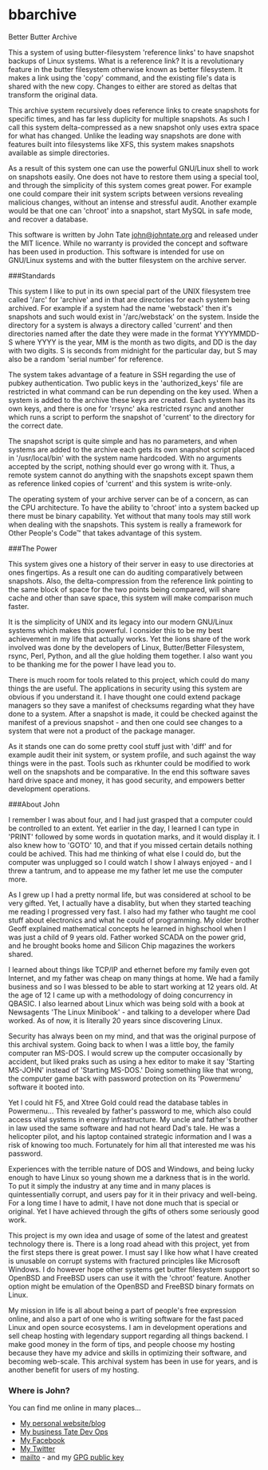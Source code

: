 # bbarchive
Better Butter Archive

This a system of using butter-filesystem 'reference links' to have snapshot backups of Linux systems. What is a reference link? It is a revolutionary feature in the butter filesystem otherwise known as better filesystem. It makes a link using the 'copy' command, and the existing file's data is shared with the new copy. Changes to either are stored as deltas that transform the original data.

This archive system recursively does reference links to create snapshots for specific times, and has far less duplicity for multiple snapshots. As such I call this system delta-compressed as a new snapshot only uses extra space for what has changed. Unlike the leading way snapshots are done with features built into filesystems like XFS, this system makes snapshots available as simple directories.

As a result of this system one can use the powerful GNU/Linux shell to work on snapshots easily. One does not have to restore them using a special tool, and through the simplicity of this system comes great power. For example one could compare their init system scripts between versions revealing malicious changes, without an intense and stressful audit. Another example would be that one can 'chroot' into a snapshot, start MySQL in safe mode, and recover a database.

This software is written by John Tate <john@johntate.org> and released under the MIT licence. While no warranty is provided the concept and software has been used in production. This software is intended for use on GNU/Linux systems and with the butter filesystem on the archive server.

###Standards

This system I like to put in its own special part of the UNIX filesystem tree called '/arc' for 'archive' and in that are directories for each system being archived. For example if a system had the name 'webstack' then it's snapshots and such would exist in '/arc/webstack' on the system. Inside the directory for a system is always a directory called 'current' and then directories named after the date they were made in the format YYYYMMDD-S where YYYY is the year, MM is the month as two digits, and DD is the day with two digits. S is seconds from midnight for the particular day, but S may also be a random 'serial number' for reference.

The system takes advantage of a feature in SSH regarding the use of pubkey authentication. Two public keys in the 'authorized_keys' file are restricted in what command can be run depending on the key used. When a system is added to the archive these keys are created. Each system has its own keys, and there is one for 'rrsync' aka restricted rsync and another which runs a script to perform the snapshot of 'current' to the directory for the correct date.

The snapshot script is quite simple and has no parameters, and when systems are added to the archive each gets its own snapshot script placed in '/usr/local/bin' with the system name hardcoded. With no arguments accepted by the script, nothing should ever go wrong with it. Thus, a remote system cannot do anything with the snapshots except spawn them as reference linked copies of 'current' and this system is write-only.

The operating system of your archive server can be of a concern, as can the CPU architecture. To have the ability to 'chroot' into a system backed up there must be binary capability. Yet without that many tools may still work when dealing with the snapshots. This system is really a framework for Other People's Code™ that takes advantage of this system.

###The Power

This system gives one a history of their server in easy to use directories at ones fingertips. As a result one can do auditing comparatively between snapshots. Also, the delta-compression from the reference link pointing to the same block of space for the two points being compared, will share cache and other than save space, this system will make comparison much faster.

It is the simplicity of UNIX and its legacy into our modern GNU/Linux systems which makes this powerful. I consider this to be my best achievement in my life that actually works. Yet the lions share of the work involved was done by the developers of Linux, Butter/Better Filesystem, rsync, Perl, Python, and all the glue holding them together. I also want you to be thanking me for the power I have lead you to.

There is much room for tools related to this project, which could do many things the are useful. The applications in security using this system are obvious if you understand it. I have thought one could extend package managers so they save a manifest of checksums regarding what they have done to a system. After a snapshot is made, it could be checked against the manifest of a previous snapshot - and then one could see changes to a system that were not a product of the package manager.

As it stands one can do some pretty cool stuff just with 'diff' and for example audit their init system, or system profile, and such against the way things were in the past. Tools such as rkhunter could be modified to work well on the snapshots and be comparative. In the end this software saves hard drive space and money, it has good security, and empowers better development operations.

###About John

I remember I was about four, and I had just grasped that a computer could be controlled to an extent. Yet earlier in the day, I learned I can type in 'PRINT' followed by some words in quotation marks, and it would display it. I also knew how to 'GOTO' 10, and that if you missed certain details nothing could be achived. This had me thinking of what else I could do, but the computer was unplugged so I could watch I show I always enjoyed - and I threw a tantrum, and to appease me my father let me use the computer more. 

As I grew up I had a pretty normal life, but was considered at school to be very gifted. Yet, I actually have a disablity, but when they started teaching me reading I progressed very fast. I also had my father who taught me cool stuff about electronics and what he could of programming. My older brother Geoff explained mathematical concepts he learned in highschool when I was just a child of 9 years old. Father worked SCADA on the power grid, and he brought books home and Silicon Chip magazines the workers shared.

I learned about things like TCP/IP and ethernet before my family even got Internet, and my father was cheap on many things at home. We had a family business and so I was blessed to be able to start working at 12 years old. At the age of 12 I came up with a methodology of doing concurrency in QBASIC. I also learned about Linux which was being sold with a book at Newsagents 'The Linux Minibook' - and talking to a developer where Dad worked. As of now, it is literally 20 years since discovering Linux.

Security has always been on my mind, and that was the original purpose of this archival system. Going back to when I was a little boy, the family computer ran MS-DOS. I would screw up the computer occasionally by accident, but liked praks such as using a hex editor to make it say 'Starting MS-JOHN' instead of 'Starting MS-DOS.' Doing something like that wrong, the computer game back with password protection on its 'Powermenu' software it booted into.

Yet I could hit F5, and Xtree Gold could read the database tables in Powermenu... This revealed by father's password to me, which also could access vital systems in energy infrastructure. My uncle and father's brother in law used the same software and had not heard Dad's tale. He was a helicopter pilot, and his laptop contained strategic information and I was a risk of knowing too much. Fortunately for him all that interested me was his password.

Experiences with the terrible nature of DOS and Windows, and being lucky enough to have Linux so young shown me a darkness that is in the world. To put it simply the industry at any time and in many places is quintessentially corrupt, and users pay for it in their privacy and well-being. For a long time I have to admit, I have not done much that is special or original. Yet I have achieved through the gifts of others some seriously good work.

This project is my own idea and usage of some of the latest and greatest technology there is. There is a long road ahead with this project, yet from the first steps there is great power. I must say I like how what I have created is unusable on corrupt systems with fractured principles like Microsoft Windows. I do however hope other systems get butter filesystem support so OpenBSD and FreeBSD users can use it with the 'chroot' feature. Another option might be emulation of the OpenBSD and FreeBSD binary formats on Linux.

My mission in life is all about being a part of people's free expression online, and also a part of one who is writing software for the fast paced Linux and open source ecosystems. I am in development operations and sell cheap hosting with legendary support regarding all things backend. I make good money in the form of tips, and people choose my hosting because they have my advice and skills in optimizing their software, and becoming web-scale. This archival system has been in use for years, and is another benefit for users of my hosting.

### Where is John?

You can find me online in many places...
* [My personal website/blog](https://johntate.org)
* [My business Tate Dev Ops](https://tatedevops.com/)
* [My Facebook](https://facebook.com/john.n.tate)
* [My Twitter](https://twitter.com/johnubis)
* [mailto](mailto:john@johntate.org) - and my [GPG public key](https://johntate.org/gpg/)


